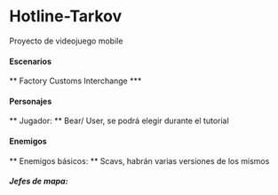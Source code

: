 # Hotline-Tarkov
Proyecto de videojuego mobile 

#### Escenarios
** Factory Customs Interchange ***

#### Personajes
** Jugador: ** Bear/ User, se podrá elegir durante el tutorial

#### Enemigos
** Enemigos básicos: ** Scavs, habrán varias versiones de los mismos

##### Jefes de mapa: 
